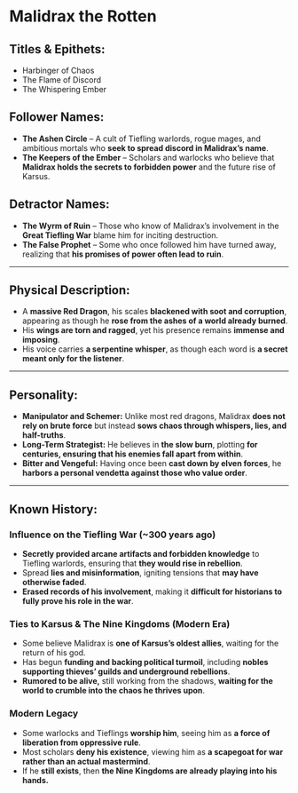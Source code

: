 # **Malidrax the Rotten**

## **Titles & Epithets:**
- Harbinger of Chaos  
- The Flame of Discord  
- The Whispering Ember  

## **Follower Names:**
- **The Ashen Circle** – A cult of Tiefling warlords, rogue mages, and ambitious mortals who **seek to spread discord in Malidrax’s name**.  
- **The Keepers of the Ember** – Scholars and warlocks who believe that **Malidrax holds the secrets to forbidden power** and the future rise of Karsus.  

## **Detractor Names:**
- **The Wyrm of Ruin** – Those who know of Malidrax’s involvement in the **Great Tiefling War** blame him for inciting destruction.  
- **The False Prophet** – Some who once followed him have turned away, realizing that **his promises of power often lead to ruin**.  

---

## **Physical Description:**
- A **massive Red Dragon**, his scales **blackened with soot and corruption**, appearing as though he **rose from the ashes of a world already burned**.
- His **wings are torn and ragged**, yet his presence remains **immense and imposing**.
- His voice carries **a serpentine whisper**, as though each word is **a secret meant only for the listener**.

---

## **Personality:**
- **Manipulator and Schemer:** Unlike most red dragons, Malidrax **does not rely on brute force** but instead **sows chaos through whispers, lies, and half-truths**.  
- **Long-Term Strategist:** He believes in **the slow burn**, plotting **for centuries, ensuring that his enemies fall apart from within**.  
- **Bitter and Vengeful:** Having once been **cast down by elven forces**, he **harbors a personal vendetta against those who value order**.  

---

## **Known History:**
### **Influence on the Tiefling War (~300 years ago)**
- **Secretly provided arcane artifacts and forbidden knowledge** to Tiefling warlords, ensuring that **they would rise in rebellion**.
- Spread **lies and misinformation**, igniting tensions that **may have otherwise faded**.
- **Erased records of his involvement**, making it **difficult for historians to fully prove his role in the war**.

### **Ties to Karsus & The Nine Kingdoms (Modern Era)**
- Some believe Malidrax is **one of Karsus’s oldest allies**, waiting for the return of his god.  
- Has begun **funding and backing political turmoil**, including **nobles supporting thieves’ guilds and underground rebellions**.
- **Rumored to be alive,** still working from the shadows, **waiting for the world to crumble into the chaos he thrives upon**.  

### **Modern Legacy**
- Some warlocks and Tieflings **worship him**, seeing him as **a force of liberation from oppressive rule**.
- Most scholars **deny his existence**, viewing him as **a scapegoat for war rather than an actual mastermind**.
- If he **still exists**, then **the Nine Kingdoms are already playing into his hands.**

